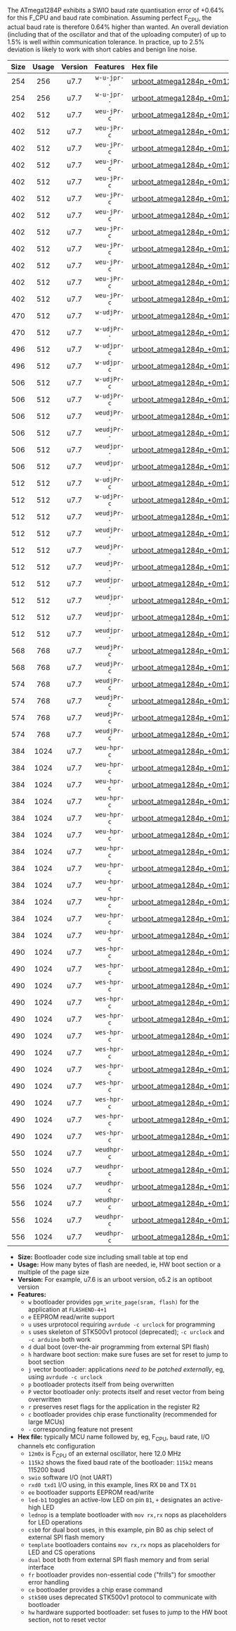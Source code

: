 The ATmega1284P exhibits a SWIO baud rate quantisation error of +0.64% for this F_CPU and baud rate combination. Assuming perfect F<sub>CPU</sub>, the actual baud rate is therefore 0.64% higher than wanted. An overall deviation (including that of the oscillator and that of the uploading computer) of up to 1.5% is well within communication tolerance. In practice, up to 2.5% deviation is likely to work with short cables and benign line noise.

|Size|Usage|Version|Features|Hex file|
|:-:|:-:|:-:|:-:|:--|
|254|256|u7.7|`w-u-jpr--`|[urboot_atmega1284p_+0m125x_+++1k8_swio_rxd0_txd1.hex](https://raw.githubusercontent.com/stefanrueger/urboot.hex/main/mcus/atmega1284p/external_oscillator/fcpu_+0m125x/br_+++1k8/urboot_atmega1284p_+0m125x_+++1k8_swio_rxd0_txd1.hex)|
|254|256|u7.7|`w-u-jpr--`|[urboot_atmega1284p_+0m125x_+++1k8_swio_rxd2_txd3.hex](https://raw.githubusercontent.com/stefanrueger/urboot.hex/main/mcus/atmega1284p/external_oscillator/fcpu_+0m125x/br_+++1k8/urboot_atmega1284p_+0m125x_+++1k8_swio_rxd2_txd3.hex)|
|402|512|u7.7|`weu-jPr-c`|[urboot_atmega1284p_+0m125x_+++1k8_swio_rxd0_txd1_ee_led+b0_fr_ce.hex](https://raw.githubusercontent.com/stefanrueger/urboot.hex/main/mcus/atmega1284p/external_oscillator/fcpu_+0m125x/br_+++1k8/urboot_atmega1284p_+0m125x_+++1k8_swio_rxd0_txd1_ee_led+b0_fr_ce.hex)|
|402|512|u7.7|`weu-jPr-c`|[urboot_atmega1284p_+0m125x_+++1k8_swio_rxd0_txd1_ee_led+b5_fr_ce.hex](https://raw.githubusercontent.com/stefanrueger/urboot.hex/main/mcus/atmega1284p/external_oscillator/fcpu_+0m125x/br_+++1k8/urboot_atmega1284p_+0m125x_+++1k8_swio_rxd0_txd1_ee_led+b5_fr_ce.hex)|
|402|512|u7.7|`weu-jPr-c`|[urboot_atmega1284p_+0m125x_+++1k8_swio_rxd0_txd1_ee_led+b7_fr_ce.hex](https://raw.githubusercontent.com/stefanrueger/urboot.hex/main/mcus/atmega1284p/external_oscillator/fcpu_+0m125x/br_+++1k8/urboot_atmega1284p_+0m125x_+++1k8_swio_rxd0_txd1_ee_led+b7_fr_ce.hex)|
|402|512|u7.7|`weu-jPr-c`|[urboot_atmega1284p_+0m125x_+++1k8_swio_rxd0_txd1_ee_led+c7_fr_ce.hex](https://raw.githubusercontent.com/stefanrueger/urboot.hex/main/mcus/atmega1284p/external_oscillator/fcpu_+0m125x/br_+++1k8/urboot_atmega1284p_+0m125x_+++1k8_swio_rxd0_txd1_ee_led+c7_fr_ce.hex)|
|402|512|u7.7|`weu-jPr-c`|[urboot_atmega1284p_+0m125x_+++1k8_swio_rxd0_txd1_ee_led+d7_fr_ce.hex](https://raw.githubusercontent.com/stefanrueger/urboot.hex/main/mcus/atmega1284p/external_oscillator/fcpu_+0m125x/br_+++1k8/urboot_atmega1284p_+0m125x_+++1k8_swio_rxd0_txd1_ee_led+d7_fr_ce.hex)|
|402|512|u7.7|`weu-jPr-c`|[urboot_atmega1284p_+0m125x_+++1k8_swio_rxd0_txd1_ee_lednop_fr_ce.hex](https://raw.githubusercontent.com/stefanrueger/urboot.hex/main/mcus/atmega1284p/external_oscillator/fcpu_+0m125x/br_+++1k8/urboot_atmega1284p_+0m125x_+++1k8_swio_rxd0_txd1_ee_lednop_fr_ce.hex)|
|402|512|u7.7|`weu-jPr-c`|[urboot_atmega1284p_+0m125x_+++1k8_swio_rxd2_txd3_ee_led+b0_fr_ce.hex](https://raw.githubusercontent.com/stefanrueger/urboot.hex/main/mcus/atmega1284p/external_oscillator/fcpu_+0m125x/br_+++1k8/urboot_atmega1284p_+0m125x_+++1k8_swio_rxd2_txd3_ee_led+b0_fr_ce.hex)|
|402|512|u7.7|`weu-jPr-c`|[urboot_atmega1284p_+0m125x_+++1k8_swio_rxd2_txd3_ee_led+b5_fr_ce.hex](https://raw.githubusercontent.com/stefanrueger/urboot.hex/main/mcus/atmega1284p/external_oscillator/fcpu_+0m125x/br_+++1k8/urboot_atmega1284p_+0m125x_+++1k8_swio_rxd2_txd3_ee_led+b5_fr_ce.hex)|
|402|512|u7.7|`weu-jPr-c`|[urboot_atmega1284p_+0m125x_+++1k8_swio_rxd2_txd3_ee_led+b7_fr_ce.hex](https://raw.githubusercontent.com/stefanrueger/urboot.hex/main/mcus/atmega1284p/external_oscillator/fcpu_+0m125x/br_+++1k8/urboot_atmega1284p_+0m125x_+++1k8_swio_rxd2_txd3_ee_led+b7_fr_ce.hex)|
|402|512|u7.7|`weu-jPr-c`|[urboot_atmega1284p_+0m125x_+++1k8_swio_rxd2_txd3_ee_led+c7_fr_ce.hex](https://raw.githubusercontent.com/stefanrueger/urboot.hex/main/mcus/atmega1284p/external_oscillator/fcpu_+0m125x/br_+++1k8/urboot_atmega1284p_+0m125x_+++1k8_swio_rxd2_txd3_ee_led+c7_fr_ce.hex)|
|402|512|u7.7|`weu-jPr-c`|[urboot_atmega1284p_+0m125x_+++1k8_swio_rxd2_txd3_ee_led+d7_fr_ce.hex](https://raw.githubusercontent.com/stefanrueger/urboot.hex/main/mcus/atmega1284p/external_oscillator/fcpu_+0m125x/br_+++1k8/urboot_atmega1284p_+0m125x_+++1k8_swio_rxd2_txd3_ee_led+d7_fr_ce.hex)|
|402|512|u7.7|`weu-jPr-c`|[urboot_atmega1284p_+0m125x_+++1k8_swio_rxd2_txd3_ee_lednop_fr_ce.hex](https://raw.githubusercontent.com/stefanrueger/urboot.hex/main/mcus/atmega1284p/external_oscillator/fcpu_+0m125x/br_+++1k8/urboot_atmega1284p_+0m125x_+++1k8_swio_rxd2_txd3_ee_lednop_fr_ce.hex)|
|470|512|u7.7|`w-udjPr--`|[urboot_atmega1284p_+0m125x_+++1k8_swio_rxd0_txd1_template_dual_fr.hex](https://raw.githubusercontent.com/stefanrueger/urboot.hex/main/mcus/atmega1284p/external_oscillator/fcpu_+0m125x/br_+++1k8/urboot_atmega1284p_+0m125x_+++1k8_swio_rxd0_txd1_template_dual_fr.hex)|
|470|512|u7.7|`w-udjPr--`|[urboot_atmega1284p_+0m125x_+++1k8_swio_rxd2_txd3_template_dual_fr.hex](https://raw.githubusercontent.com/stefanrueger/urboot.hex/main/mcus/atmega1284p/external_oscillator/fcpu_+0m125x/br_+++1k8/urboot_atmega1284p_+0m125x_+++1k8_swio_rxd2_txd3_template_dual_fr.hex)|
|496|512|u7.7|`w-udjpr-c`|[urboot_atmega1284p_+0m125x_+++1k8_swio_rxd0_txd1_template_dual_fr_ce.hex](https://raw.githubusercontent.com/stefanrueger/urboot.hex/main/mcus/atmega1284p/external_oscillator/fcpu_+0m125x/br_+++1k8/urboot_atmega1284p_+0m125x_+++1k8_swio_rxd0_txd1_template_dual_fr_ce.hex)|
|496|512|u7.7|`w-udjpr-c`|[urboot_atmega1284p_+0m125x_+++1k8_swio_rxd2_txd3_template_dual_fr_ce.hex](https://raw.githubusercontent.com/stefanrueger/urboot.hex/main/mcus/atmega1284p/external_oscillator/fcpu_+0m125x/br_+++1k8/urboot_atmega1284p_+0m125x_+++1k8_swio_rxd2_txd3_template_dual_fr_ce.hex)|
|506|512|u7.7|`w-udjPr-c`|[urboot_atmega1284p_+0m125x_+++1k8_swio_rxd0_txd1_led+c7_csb3_dual_fr_ce.hex](https://raw.githubusercontent.com/stefanrueger/urboot.hex/main/mcus/atmega1284p/external_oscillator/fcpu_+0m125x/br_+++1k8/urboot_atmega1284p_+0m125x_+++1k8_swio_rxd0_txd1_led+c7_csb3_dual_fr_ce.hex)|
|506|512|u7.7|`w-udjPr-c`|[urboot_atmega1284p_+0m125x_+++1k8_swio_rxd2_txd3_led+c7_csb3_dual_fr_ce.hex](https://raw.githubusercontent.com/stefanrueger/urboot.hex/main/mcus/atmega1284p/external_oscillator/fcpu_+0m125x/br_+++1k8/urboot_atmega1284p_+0m125x_+++1k8_swio_rxd2_txd3_led+c7_csb3_dual_fr_ce.hex)|
|506|512|u7.7|`weudjPr--`|[urboot_atmega1284p_+0m125x_+++1k8_swio_rxd0_txd1_ee_led+c7_csb3_dual.hex](https://raw.githubusercontent.com/stefanrueger/urboot.hex/main/mcus/atmega1284p/external_oscillator/fcpu_+0m125x/br_+++1k8/urboot_atmega1284p_+0m125x_+++1k8_swio_rxd0_txd1_ee_led+c7_csb3_dual.hex)|
|506|512|u7.7|`weudjPr--`|[urboot_atmega1284p_+0m125x_+++1k8_swio_rxd2_txd3_ee_led+c7_csb3_dual.hex](https://raw.githubusercontent.com/stefanrueger/urboot.hex/main/mcus/atmega1284p/external_oscillator/fcpu_+0m125x/br_+++1k8/urboot_atmega1284p_+0m125x_+++1k8_swio_rxd2_txd3_ee_led+c7_csb3_dual.hex)|
|506|512|u7.7|`weudjpr--`|[urboot_atmega1284p_+0m125x_+++1k8_swio_rxd0_txd1_ee_led+c7_csb3_dual_fr.hex](https://raw.githubusercontent.com/stefanrueger/urboot.hex/main/mcus/atmega1284p/external_oscillator/fcpu_+0m125x/br_+++1k8/urboot_atmega1284p_+0m125x_+++1k8_swio_rxd0_txd1_ee_led+c7_csb3_dual_fr.hex)|
|506|512|u7.7|`weudjpr--`|[urboot_atmega1284p_+0m125x_+++1k8_swio_rxd2_txd3_ee_led+c7_csb3_dual_fr.hex](https://raw.githubusercontent.com/stefanrueger/urboot.hex/main/mcus/atmega1284p/external_oscillator/fcpu_+0m125x/br_+++1k8/urboot_atmega1284p_+0m125x_+++1k8_swio_rxd2_txd3_ee_led+c7_csb3_dual_fr.hex)|
|512|512|u7.7|`w-udjPr-c`|[urboot_atmega1284p_+0m125x_+++1k8_swio_rxd0_txd1_led+d7_csc7_dual_fr_ce.hex](https://raw.githubusercontent.com/stefanrueger/urboot.hex/main/mcus/atmega1284p/external_oscillator/fcpu_+0m125x/br_+++1k8/urboot_atmega1284p_+0m125x_+++1k8_swio_rxd0_txd1_led+d7_csc7_dual_fr_ce.hex)|
|512|512|u7.7|`w-udjPr-c`|[urboot_atmega1284p_+0m125x_+++1k8_swio_rxd2_txd3_led+d7_csc7_dual_fr_ce.hex](https://raw.githubusercontent.com/stefanrueger/urboot.hex/main/mcus/atmega1284p/external_oscillator/fcpu_+0m125x/br_+++1k8/urboot_atmega1284p_+0m125x_+++1k8_swio_rxd2_txd3_led+d7_csc7_dual_fr_ce.hex)|
|512|512|u7.7|`weudjPr--`|[urboot_atmega1284p_+0m125x_+++1k8_swio_rxd0_txd1_ee_led+d7_csc7_dual.hex](https://raw.githubusercontent.com/stefanrueger/urboot.hex/main/mcus/atmega1284p/external_oscillator/fcpu_+0m125x/br_+++1k8/urboot_atmega1284p_+0m125x_+++1k8_swio_rxd0_txd1_ee_led+d7_csc7_dual.hex)|
|512|512|u7.7|`weudjPr--`|[urboot_atmega1284p_+0m125x_+++1k8_swio_rxd0_txd1_ee_template_dual.hex](https://raw.githubusercontent.com/stefanrueger/urboot.hex/main/mcus/atmega1284p/external_oscillator/fcpu_+0m125x/br_+++1k8/urboot_atmega1284p_+0m125x_+++1k8_swio_rxd0_txd1_ee_template_dual.hex)|
|512|512|u7.7|`weudjPr--`|[urboot_atmega1284p_+0m125x_+++1k8_swio_rxd2_txd3_ee_led+d7_csc7_dual.hex](https://raw.githubusercontent.com/stefanrueger/urboot.hex/main/mcus/atmega1284p/external_oscillator/fcpu_+0m125x/br_+++1k8/urboot_atmega1284p_+0m125x_+++1k8_swio_rxd2_txd3_ee_led+d7_csc7_dual.hex)|
|512|512|u7.7|`weudjPr--`|[urboot_atmega1284p_+0m125x_+++1k8_swio_rxd2_txd3_ee_template_dual.hex](https://raw.githubusercontent.com/stefanrueger/urboot.hex/main/mcus/atmega1284p/external_oscillator/fcpu_+0m125x/br_+++1k8/urboot_atmega1284p_+0m125x_+++1k8_swio_rxd2_txd3_ee_template_dual.hex)|
|512|512|u7.7|`weudjpr--`|[urboot_atmega1284p_+0m125x_+++1k8_swio_rxd0_txd1_ee_led+d7_csc7_dual_fr.hex](https://raw.githubusercontent.com/stefanrueger/urboot.hex/main/mcus/atmega1284p/external_oscillator/fcpu_+0m125x/br_+++1k8/urboot_atmega1284p_+0m125x_+++1k8_swio_rxd0_txd1_ee_led+d7_csc7_dual_fr.hex)|
|512|512|u7.7|`weudjpr--`|[urboot_atmega1284p_+0m125x_+++1k8_swio_rxd0_txd1_ee_template_dual_fr.hex](https://raw.githubusercontent.com/stefanrueger/urboot.hex/main/mcus/atmega1284p/external_oscillator/fcpu_+0m125x/br_+++1k8/urboot_atmega1284p_+0m125x_+++1k8_swio_rxd0_txd1_ee_template_dual_fr.hex)|
|512|512|u7.7|`weudjpr--`|[urboot_atmega1284p_+0m125x_+++1k8_swio_rxd2_txd3_ee_led+d7_csc7_dual_fr.hex](https://raw.githubusercontent.com/stefanrueger/urboot.hex/main/mcus/atmega1284p/external_oscillator/fcpu_+0m125x/br_+++1k8/urboot_atmega1284p_+0m125x_+++1k8_swio_rxd2_txd3_ee_led+d7_csc7_dual_fr.hex)|
|512|512|u7.7|`weudjpr--`|[urboot_atmega1284p_+0m125x_+++1k8_swio_rxd2_txd3_ee_template_dual_fr.hex](https://raw.githubusercontent.com/stefanrueger/urboot.hex/main/mcus/atmega1284p/external_oscillator/fcpu_+0m125x/br_+++1k8/urboot_atmega1284p_+0m125x_+++1k8_swio_rxd2_txd3_ee_template_dual_fr.hex)|
|568|768|u7.7|`weudjPr-c`|[urboot_atmega1284p_+0m125x_+++1k8_swio_rxd0_txd1_ee_led+c7_csb3_dual_fr_ce.hex](https://raw.githubusercontent.com/stefanrueger/urboot.hex/main/mcus/atmega1284p/external_oscillator/fcpu_+0m125x/br_+++1k8/urboot_atmega1284p_+0m125x_+++1k8_swio_rxd0_txd1_ee_led+c7_csb3_dual_fr_ce.hex)|
|568|768|u7.7|`weudjPr-c`|[urboot_atmega1284p_+0m125x_+++1k8_swio_rxd2_txd3_ee_led+c7_csb3_dual_fr_ce.hex](https://raw.githubusercontent.com/stefanrueger/urboot.hex/main/mcus/atmega1284p/external_oscillator/fcpu_+0m125x/br_+++1k8/urboot_atmega1284p_+0m125x_+++1k8_swio_rxd2_txd3_ee_led+c7_csb3_dual_fr_ce.hex)|
|574|768|u7.7|`weudjPr-c`|[urboot_atmega1284p_+0m125x_+++1k8_swio_rxd0_txd1_ee_led+d7_csc7_dual_fr_ce.hex](https://raw.githubusercontent.com/stefanrueger/urboot.hex/main/mcus/atmega1284p/external_oscillator/fcpu_+0m125x/br_+++1k8/urboot_atmega1284p_+0m125x_+++1k8_swio_rxd0_txd1_ee_led+d7_csc7_dual_fr_ce.hex)|
|574|768|u7.7|`weudjPr-c`|[urboot_atmega1284p_+0m125x_+++1k8_swio_rxd0_txd1_ee_template_dual_fr_ce.hex](https://raw.githubusercontent.com/stefanrueger/urboot.hex/main/mcus/atmega1284p/external_oscillator/fcpu_+0m125x/br_+++1k8/urboot_atmega1284p_+0m125x_+++1k8_swio_rxd0_txd1_ee_template_dual_fr_ce.hex)|
|574|768|u7.7|`weudjPr-c`|[urboot_atmega1284p_+0m125x_+++1k8_swio_rxd2_txd3_ee_led+d7_csc7_dual_fr_ce.hex](https://raw.githubusercontent.com/stefanrueger/urboot.hex/main/mcus/atmega1284p/external_oscillator/fcpu_+0m125x/br_+++1k8/urboot_atmega1284p_+0m125x_+++1k8_swio_rxd2_txd3_ee_led+d7_csc7_dual_fr_ce.hex)|
|574|768|u7.7|`weudjPr-c`|[urboot_atmega1284p_+0m125x_+++1k8_swio_rxd2_txd3_ee_template_dual_fr_ce.hex](https://raw.githubusercontent.com/stefanrueger/urboot.hex/main/mcus/atmega1284p/external_oscillator/fcpu_+0m125x/br_+++1k8/urboot_atmega1284p_+0m125x_+++1k8_swio_rxd2_txd3_ee_template_dual_fr_ce.hex)|
|384|1024|u7.7|`weu-hpr-c`|[urboot_atmega1284p_+0m125x_+++1k8_swio_rxd0_txd1_ee_led+b0_fr_ce_hw.hex](https://raw.githubusercontent.com/stefanrueger/urboot.hex/main/mcus/atmega1284p/external_oscillator/fcpu_+0m125x/br_+++1k8/urboot_atmega1284p_+0m125x_+++1k8_swio_rxd0_txd1_ee_led+b0_fr_ce_hw.hex)|
|384|1024|u7.7|`weu-hpr-c`|[urboot_atmega1284p_+0m125x_+++1k8_swio_rxd0_txd1_ee_led+b5_fr_ce_hw.hex](https://raw.githubusercontent.com/stefanrueger/urboot.hex/main/mcus/atmega1284p/external_oscillator/fcpu_+0m125x/br_+++1k8/urboot_atmega1284p_+0m125x_+++1k8_swio_rxd0_txd1_ee_led+b5_fr_ce_hw.hex)|
|384|1024|u7.7|`weu-hpr-c`|[urboot_atmega1284p_+0m125x_+++1k8_swio_rxd0_txd1_ee_led+b7_fr_ce_hw.hex](https://raw.githubusercontent.com/stefanrueger/urboot.hex/main/mcus/atmega1284p/external_oscillator/fcpu_+0m125x/br_+++1k8/urboot_atmega1284p_+0m125x_+++1k8_swio_rxd0_txd1_ee_led+b7_fr_ce_hw.hex)|
|384|1024|u7.7|`weu-hpr-c`|[urboot_atmega1284p_+0m125x_+++1k8_swio_rxd0_txd1_ee_led+c7_fr_ce_hw.hex](https://raw.githubusercontent.com/stefanrueger/urboot.hex/main/mcus/atmega1284p/external_oscillator/fcpu_+0m125x/br_+++1k8/urboot_atmega1284p_+0m125x_+++1k8_swio_rxd0_txd1_ee_led+c7_fr_ce_hw.hex)|
|384|1024|u7.7|`weu-hpr-c`|[urboot_atmega1284p_+0m125x_+++1k8_swio_rxd0_txd1_ee_led+d7_fr_ce_hw.hex](https://raw.githubusercontent.com/stefanrueger/urboot.hex/main/mcus/atmega1284p/external_oscillator/fcpu_+0m125x/br_+++1k8/urboot_atmega1284p_+0m125x_+++1k8_swio_rxd0_txd1_ee_led+d7_fr_ce_hw.hex)|
|384|1024|u7.7|`weu-hpr-c`|[urboot_atmega1284p_+0m125x_+++1k8_swio_rxd0_txd1_ee_lednop_fr_ce_hw.hex](https://raw.githubusercontent.com/stefanrueger/urboot.hex/main/mcus/atmega1284p/external_oscillator/fcpu_+0m125x/br_+++1k8/urboot_atmega1284p_+0m125x_+++1k8_swio_rxd0_txd1_ee_lednop_fr_ce_hw.hex)|
|384|1024|u7.7|`weu-hpr-c`|[urboot_atmega1284p_+0m125x_+++1k8_swio_rxd2_txd3_ee_led+b0_fr_ce_hw.hex](https://raw.githubusercontent.com/stefanrueger/urboot.hex/main/mcus/atmega1284p/external_oscillator/fcpu_+0m125x/br_+++1k8/urboot_atmega1284p_+0m125x_+++1k8_swio_rxd2_txd3_ee_led+b0_fr_ce_hw.hex)|
|384|1024|u7.7|`weu-hpr-c`|[urboot_atmega1284p_+0m125x_+++1k8_swio_rxd2_txd3_ee_led+b5_fr_ce_hw.hex](https://raw.githubusercontent.com/stefanrueger/urboot.hex/main/mcus/atmega1284p/external_oscillator/fcpu_+0m125x/br_+++1k8/urboot_atmega1284p_+0m125x_+++1k8_swio_rxd2_txd3_ee_led+b5_fr_ce_hw.hex)|
|384|1024|u7.7|`weu-hpr-c`|[urboot_atmega1284p_+0m125x_+++1k8_swio_rxd2_txd3_ee_led+b7_fr_ce_hw.hex](https://raw.githubusercontent.com/stefanrueger/urboot.hex/main/mcus/atmega1284p/external_oscillator/fcpu_+0m125x/br_+++1k8/urboot_atmega1284p_+0m125x_+++1k8_swio_rxd2_txd3_ee_led+b7_fr_ce_hw.hex)|
|384|1024|u7.7|`weu-hpr-c`|[urboot_atmega1284p_+0m125x_+++1k8_swio_rxd2_txd3_ee_led+c7_fr_ce_hw.hex](https://raw.githubusercontent.com/stefanrueger/urboot.hex/main/mcus/atmega1284p/external_oscillator/fcpu_+0m125x/br_+++1k8/urboot_atmega1284p_+0m125x_+++1k8_swio_rxd2_txd3_ee_led+c7_fr_ce_hw.hex)|
|384|1024|u7.7|`weu-hpr-c`|[urboot_atmega1284p_+0m125x_+++1k8_swio_rxd2_txd3_ee_led+d7_fr_ce_hw.hex](https://raw.githubusercontent.com/stefanrueger/urboot.hex/main/mcus/atmega1284p/external_oscillator/fcpu_+0m125x/br_+++1k8/urboot_atmega1284p_+0m125x_+++1k8_swio_rxd2_txd3_ee_led+d7_fr_ce_hw.hex)|
|384|1024|u7.7|`weu-hpr-c`|[urboot_atmega1284p_+0m125x_+++1k8_swio_rxd2_txd3_ee_lednop_fr_ce_hw.hex](https://raw.githubusercontent.com/stefanrueger/urboot.hex/main/mcus/atmega1284p/external_oscillator/fcpu_+0m125x/br_+++1k8/urboot_atmega1284p_+0m125x_+++1k8_swio_rxd2_txd3_ee_lednop_fr_ce_hw.hex)|
|490|1024|u7.7|`wes-hpr-c`|[urboot_atmega1284p_+0m125x_+++1k8_swio_rxd0_txd1_ee_led+b0_fr_ce_stk500_hw.hex](https://raw.githubusercontent.com/stefanrueger/urboot.hex/main/mcus/atmega1284p/external_oscillator/fcpu_+0m125x/br_+++1k8/urboot_atmega1284p_+0m125x_+++1k8_swio_rxd0_txd1_ee_led+b0_fr_ce_stk500_hw.hex)|
|490|1024|u7.7|`wes-hpr-c`|[urboot_atmega1284p_+0m125x_+++1k8_swio_rxd0_txd1_ee_led+b5_fr_ce_stk500_hw.hex](https://raw.githubusercontent.com/stefanrueger/urboot.hex/main/mcus/atmega1284p/external_oscillator/fcpu_+0m125x/br_+++1k8/urboot_atmega1284p_+0m125x_+++1k8_swio_rxd0_txd1_ee_led+b5_fr_ce_stk500_hw.hex)|
|490|1024|u7.7|`wes-hpr-c`|[urboot_atmega1284p_+0m125x_+++1k8_swio_rxd0_txd1_ee_led+b7_fr_ce_stk500_hw.hex](https://raw.githubusercontent.com/stefanrueger/urboot.hex/main/mcus/atmega1284p/external_oscillator/fcpu_+0m125x/br_+++1k8/urboot_atmega1284p_+0m125x_+++1k8_swio_rxd0_txd1_ee_led+b7_fr_ce_stk500_hw.hex)|
|490|1024|u7.7|`wes-hpr-c`|[urboot_atmega1284p_+0m125x_+++1k8_swio_rxd0_txd1_ee_led+c7_fr_ce_stk500_hw.hex](https://raw.githubusercontent.com/stefanrueger/urboot.hex/main/mcus/atmega1284p/external_oscillator/fcpu_+0m125x/br_+++1k8/urboot_atmega1284p_+0m125x_+++1k8_swio_rxd0_txd1_ee_led+c7_fr_ce_stk500_hw.hex)|
|490|1024|u7.7|`wes-hpr-c`|[urboot_atmega1284p_+0m125x_+++1k8_swio_rxd0_txd1_ee_led+d7_fr_ce_stk500_hw.hex](https://raw.githubusercontent.com/stefanrueger/urboot.hex/main/mcus/atmega1284p/external_oscillator/fcpu_+0m125x/br_+++1k8/urboot_atmega1284p_+0m125x_+++1k8_swio_rxd0_txd1_ee_led+d7_fr_ce_stk500_hw.hex)|
|490|1024|u7.7|`wes-hpr-c`|[urboot_atmega1284p_+0m125x_+++1k8_swio_rxd0_txd1_ee_lednop_fr_ce_stk500_hw.hex](https://raw.githubusercontent.com/stefanrueger/urboot.hex/main/mcus/atmega1284p/external_oscillator/fcpu_+0m125x/br_+++1k8/urboot_atmega1284p_+0m125x_+++1k8_swio_rxd0_txd1_ee_lednop_fr_ce_stk500_hw.hex)|
|490|1024|u7.7|`wes-hpr-c`|[urboot_atmega1284p_+0m125x_+++1k8_swio_rxd2_txd3_ee_led+b0_fr_ce_stk500_hw.hex](https://raw.githubusercontent.com/stefanrueger/urboot.hex/main/mcus/atmega1284p/external_oscillator/fcpu_+0m125x/br_+++1k8/urboot_atmega1284p_+0m125x_+++1k8_swio_rxd2_txd3_ee_led+b0_fr_ce_stk500_hw.hex)|
|490|1024|u7.7|`wes-hpr-c`|[urboot_atmega1284p_+0m125x_+++1k8_swio_rxd2_txd3_ee_led+b5_fr_ce_stk500_hw.hex](https://raw.githubusercontent.com/stefanrueger/urboot.hex/main/mcus/atmega1284p/external_oscillator/fcpu_+0m125x/br_+++1k8/urboot_atmega1284p_+0m125x_+++1k8_swio_rxd2_txd3_ee_led+b5_fr_ce_stk500_hw.hex)|
|490|1024|u7.7|`wes-hpr-c`|[urboot_atmega1284p_+0m125x_+++1k8_swio_rxd2_txd3_ee_led+b7_fr_ce_stk500_hw.hex](https://raw.githubusercontent.com/stefanrueger/urboot.hex/main/mcus/atmega1284p/external_oscillator/fcpu_+0m125x/br_+++1k8/urboot_atmega1284p_+0m125x_+++1k8_swio_rxd2_txd3_ee_led+b7_fr_ce_stk500_hw.hex)|
|490|1024|u7.7|`wes-hpr-c`|[urboot_atmega1284p_+0m125x_+++1k8_swio_rxd2_txd3_ee_led+c7_fr_ce_stk500_hw.hex](https://raw.githubusercontent.com/stefanrueger/urboot.hex/main/mcus/atmega1284p/external_oscillator/fcpu_+0m125x/br_+++1k8/urboot_atmega1284p_+0m125x_+++1k8_swio_rxd2_txd3_ee_led+c7_fr_ce_stk500_hw.hex)|
|490|1024|u7.7|`wes-hpr-c`|[urboot_atmega1284p_+0m125x_+++1k8_swio_rxd2_txd3_ee_led+d7_fr_ce_stk500_hw.hex](https://raw.githubusercontent.com/stefanrueger/urboot.hex/main/mcus/atmega1284p/external_oscillator/fcpu_+0m125x/br_+++1k8/urboot_atmega1284p_+0m125x_+++1k8_swio_rxd2_txd3_ee_led+d7_fr_ce_stk500_hw.hex)|
|490|1024|u7.7|`wes-hpr-c`|[urboot_atmega1284p_+0m125x_+++1k8_swio_rxd2_txd3_ee_lednop_fr_ce_stk500_hw.hex](https://raw.githubusercontent.com/stefanrueger/urboot.hex/main/mcus/atmega1284p/external_oscillator/fcpu_+0m125x/br_+++1k8/urboot_atmega1284p_+0m125x_+++1k8_swio_rxd2_txd3_ee_lednop_fr_ce_stk500_hw.hex)|
|550|1024|u7.7|`weudhpr-c`|[urboot_atmega1284p_+0m125x_+++1k8_swio_rxd0_txd1_ee_led+c7_csb3_dual_fr_ce_hw.hex](https://raw.githubusercontent.com/stefanrueger/urboot.hex/main/mcus/atmega1284p/external_oscillator/fcpu_+0m125x/br_+++1k8/urboot_atmega1284p_+0m125x_+++1k8_swio_rxd0_txd1_ee_led+c7_csb3_dual_fr_ce_hw.hex)|
|550|1024|u7.7|`weudhpr-c`|[urboot_atmega1284p_+0m125x_+++1k8_swio_rxd2_txd3_ee_led+c7_csb3_dual_fr_ce_hw.hex](https://raw.githubusercontent.com/stefanrueger/urboot.hex/main/mcus/atmega1284p/external_oscillator/fcpu_+0m125x/br_+++1k8/urboot_atmega1284p_+0m125x_+++1k8_swio_rxd2_txd3_ee_led+c7_csb3_dual_fr_ce_hw.hex)|
|556|1024|u7.7|`weudhpr-c`|[urboot_atmega1284p_+0m125x_+++1k8_swio_rxd0_txd1_ee_led+d7_csc7_dual_fr_ce_hw.hex](https://raw.githubusercontent.com/stefanrueger/urboot.hex/main/mcus/atmega1284p/external_oscillator/fcpu_+0m125x/br_+++1k8/urboot_atmega1284p_+0m125x_+++1k8_swio_rxd0_txd1_ee_led+d7_csc7_dual_fr_ce_hw.hex)|
|556|1024|u7.7|`weudhpr-c`|[urboot_atmega1284p_+0m125x_+++1k8_swio_rxd0_txd1_ee_template_dual_fr_ce_hw.hex](https://raw.githubusercontent.com/stefanrueger/urboot.hex/main/mcus/atmega1284p/external_oscillator/fcpu_+0m125x/br_+++1k8/urboot_atmega1284p_+0m125x_+++1k8_swio_rxd0_txd1_ee_template_dual_fr_ce_hw.hex)|
|556|1024|u7.7|`weudhpr-c`|[urboot_atmega1284p_+0m125x_+++1k8_swio_rxd2_txd3_ee_led+d7_csc7_dual_fr_ce_hw.hex](https://raw.githubusercontent.com/stefanrueger/urboot.hex/main/mcus/atmega1284p/external_oscillator/fcpu_+0m125x/br_+++1k8/urboot_atmega1284p_+0m125x_+++1k8_swio_rxd2_txd3_ee_led+d7_csc7_dual_fr_ce_hw.hex)|
|556|1024|u7.7|`weudhpr-c`|[urboot_atmega1284p_+0m125x_+++1k8_swio_rxd2_txd3_ee_template_dual_fr_ce_hw.hex](https://raw.githubusercontent.com/stefanrueger/urboot.hex/main/mcus/atmega1284p/external_oscillator/fcpu_+0m125x/br_+++1k8/urboot_atmega1284p_+0m125x_+++1k8_swio_rxd2_txd3_ee_template_dual_fr_ce_hw.hex)|

- **Size:** Bootloader code size including small table at top end
- **Usage:** How many bytes of flash are needed, ie, HW boot section or a multiple of the page size
- **Version:** For example, u7.6 is an urboot version, o5.2 is an optiboot version
- **Features:**
  + `w` bootloader provides `pgm_write_page(sram, flash)` for the application at `FLASHEND-4+1`
  + `e` EEPROM read/write support
  + `u` uses urprotocol requiring `avrdude -c urclock` for programming
  + `s` uses skeleton of STK500v1 protocol (deprecated); `-c urclock` and `-c arduino` both work
  + `d` dual boot (over-the-air programming from external SPI flash)
  + `h` hardware boot section: make sure fuses are set for reset to jump to boot section
  + `j` vector bootloader: applications *need to be patched externally*, eg, using `avrdude -c urclock`
  + `p` bootloader protects itself from being overwritten
  + `P` vector bootloader only: protects itself and reset vector from being overwritten
  + `r` preserves reset flags for the application in the register R2
  + `c` bootloader provides chip erase functionality (recommended for large MCUs)
  + `-` corresponding feature not present
- **Hex file:** typically MCU name followed by, eg, F<sub>CPU</sub>, baud rate, I/O channels etc configuration
  + `12m0x` is F<sub>CPU</sub> of an external oscillator, here 12.0 MHz
  + `115k2` shows the fixed baud rate of the bootloader: `115k2` means 115200 baud
  + `swio` software I/O (not UART)
  + `rxd0 txd1` I/O using, in this example, lines RX `D0` and TX `D1`
  + `ee` bootloader supports EEPROM read/write
  + `led-b1` toggles an active-low LED on pin `B1`, `+` designates an active-high LED
  + `lednop` is a template bootloader with `mov rx,rx` nops as placeholders for LED operations
  + `csb0` for dual boot uses, in this example, pin B0 as chip select of external SPI flash memory
  + `template` bootloaders contains `mov rx,rx` nops as placeholders for LED and CS operations
  + `dual` boot both from external SPI flash memory and from serial interface
  + `fr` bootloader provides non-essential code ("frills") for smoother error handling
  + `ce` bootloader provides a chip erase command
  + `stk500` uses deprecated STK500v1 protocol to communicate with bootloader
  + `hw` hardware supported bootloader: set fuses to jump to the HW boot section, not to reset vector
